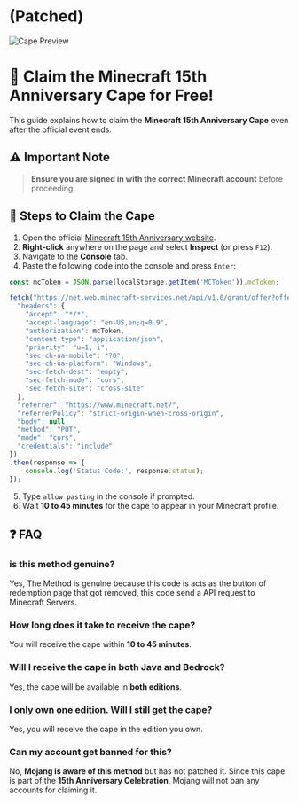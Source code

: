 # (Patched)

![Cape Preview](https://s.namemc.com/3d/skin/body.png?id=12b92a9206470fe2&cape=86a126427a9cf1c9&theta=210&width=293&height=293)

# 🎉 Claim the Minecraft 15th Anniversary Cape for Free!  

This guide explains how to claim the **Minecraft 15th Anniversary Cape** even after the official event ends.  

## ⚠️ Important Note  
> **Ensure you are signed in with the correct Minecraft account** before proceeding.  

## 📌 Steps to Claim the Cape  

1. Open the official [Minecraft 15th Anniversary website](https://www.minecraft.net/en-us/15th-anniversary).  
2. **Right-click** anywhere on the page and select **Inspect** (or press `F12`).  
3. Navigate to the **Console** tab.  
4. Paste the following code into the console and press `Enter`:  

```javascript
const mcToken = JSON.parse(localStorage.getItem('MCToken')).mcToken;

fetch("https://net.web.minecraft-services.net/api/v1.0/grant/offer?offer=7118a7d5-240e-4f6d-8959-5269ba041938", {
  "headers": {
    "accept": "*/*",
    "accept-language": "en-US,en;q=0.9",
    "authorization": mcToken,
    "content-type": "application/json",
    "priority": "u=1, i",
    "sec-ch-ua-mobile": "?0",
    "sec-ch-ua-platform": "Windows",
    "sec-fetch-dest": "empty",
    "sec-fetch-mode": "cors",
    "sec-fetch-site": "cross-site"
  },
  "referrer": "https://www.minecraft.net/",
  "referrerPolicy": "strict-origin-when-cross-origin",
  "body": null,
  "method": "PUT",
  "mode": "cors",
  "credentials": "include"
})
.then(response => {
    console.log('Status Code:', response.status);
});
```

5. Type `allow pasting` in the console if prompted.  
6. Wait **10 to 45 minutes** for the cape to appear in your Minecraft profile.  



## ❓ FAQ  

### is this method genuine?
Yes, The Method is genuine because this code is acts as the button of redemption page that got removed, this code send a API request to Minecraft Servers.

### How long does it take to receive the cape?  
You will receive the cape within **10 to 45 minutes**.  

### Will I receive the cape in both Java and Bedrock?  
Yes, the cape will be available in **both editions**.  

### I only own one edition. Will I still get the cape?  
Yes, you will receive the cape in the edition you own.  

### Can my account get banned for this?  
No, **Mojang is aware of this method** but has not patched it. Since this cape is part of the **15th Anniversary Celebration**, Mojang will not ban any accounts for claiming it.  
